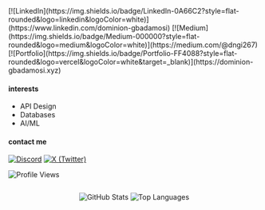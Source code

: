 <div align="left">
[![LinkedIn](https://img.shields.io/badge/LinkedIn-0A66C2?style=flat-rounded&logo=linkedin&logoColor=white)](https://www.linkedin.com/dominion-gbadamosi)
[![Medium](https://img.shields.io/badge/Medium-000000?style=flat-rounded&logo=medium&logoColor=white)](https://medium.com/@dngi267)
[![Portfolio](https://img.shields.io/badge/Portfolio-FF4088?style=flat-rounded&logo=vercel&logoColor=white&target=_blank)](https://dominion-gbadamosi.xyz)

#### interests
- API Design  
- Databases  
- AI/ML  

#### contact me  
[![Discord](https://img.shields.io/badge/Discord-5865F2?style=flat-rounded&logo=discord&logoColor=white)](https://discord.com/users/267dngi)
[![X (Twitter)](https://img.shields.io/badge/Twitter/X-000000?style=flat-rounded&logo=x&logoColor=white)](https://www.x.com/_dngi)
  
![Profile Views](https://komarev.com/ghpvc/?username=kiing-dom&color=000000&style=flat-rounded)

<div style="display: flex; justify-content: center; gap: 10px; flex-wrap: wrap;">
  
![GitHub Stats](https://github-readme-stats.vercel.app/api?username=kiing-dom&show_icons=true&locale=en&theme=rose&hide_title=true&card_width=300)
![Top Languages](https://github-readme-stats.vercel.app/api/top-langs/?username=kiing-dom&layout=compact&hide_border=true&langs_count=6&show_icons=true&hide=Jupyter%20Notebook,HTML,CSS&theme=rose&card_width=300)

</div>

</div>
